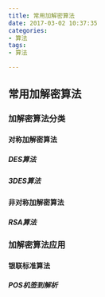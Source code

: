 ```yaml
---
title: 常用加解密算法
date: 2017-03-02 10:37:35
categories: 
- 算法
tags:
- 算法

---
```


## 常用加解密算法

### 加解密算法分类

#### 对称加解密算法

##### DES算法

##### 3DES算法

#### 非对称加解密算法

##### RSA算法



### 加解密算法应用

#### 银联标准算法

##### POS机签到解析
